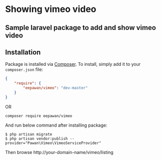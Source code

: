 # Showing vimeo video

## Sample laravel package to add and show vimeo video

## Installation

Package is installed via [Composer](http://getcomposer.org/). To install, simply add it
to your `composer.json` file:

```json
{
    "require": {
        "eepawan/vimeo": "dev-master"
    }
}
```
OR

``` composer require eepawan/vimeo ```


And run below command after installing package:

    $ php artisan migrate
    $ php artisan vendor:publish --provider="Pawan\Vimeo\VimeoServiceProvider"


Then browse http://your-domain-name/vimeo/listing
